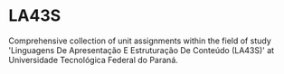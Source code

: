 # LA43S

Comprehensive collection of unit assignments within the field of study 'Linguagens De Apresentação E Estruturação De Conteúdo (LA43S)' at Universidade Tecnológica Federal do Paraná.
